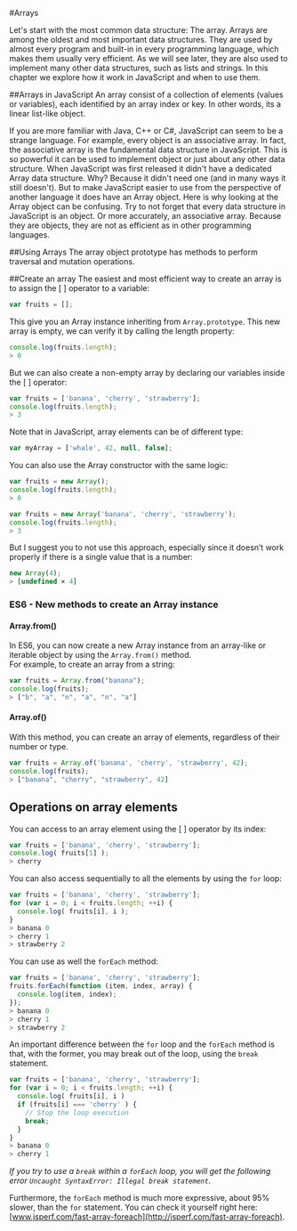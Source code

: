 #Arrays

 Let's start with the most common data structure: The array. Arrays are among the oldest and most important data structures. They are used by almost every program and built-in in every programming language, which makes them usually very efficient. As we will see later, they are also used to implement many other data structures, such as lists and strings.
In this chapter we explore how it work in JavaScript and when to use them.

##Arrays in JavaScript
 An array consist of a collection of elements (values or variables), each identified by an array index or key. In other words, its a linear list-like object.

 If you are more familiar with Java, C++ or C#, JavaScript can seem to be a strange language. For example, every object is an associative array. In fact, the associative array is the fundamental data structure in JavaScript. This is so powerful it can be used to implement object or just about any other data structure. When JavaScript was first released it didn't have a dedicated Array data structure. Why? Because it didn't need one (and in many ways it still doesn't). But to make JavaScript easier to use from the perspective of another language it does have an Array object. Here is why looking at the Array object can be confusing. Try to not forget that every data structure in JavaScript is an object. Or more accurately, an associative array.
Because they are objects, they are not as efficient as in other programming languages.

##Using Arrays
 The array object prototype has methods to perform traversal and mutation operations.

##Create an array
 The easiest and most efficient way to create an array is to assign the [ ] operator to a variable:

```javascript
var fruits = [];
```

This give you an Array instance inheriting from `Array.prototype`. This new array is empty, we can verify it by calling the length property:  

```javascript
console.log(fruits.length);
> 0
```

But we can also create a non-empty array by declaring our variables inside the [ ] operator: 

```javascript
var fruits = ['banana', 'cherry', 'strawberry'];
console.log(fruits.length);
> 3
```

Note that in JavaScript, array elements can be of different type: 

```javascript
var myArray = ['whale', 42, null, false];
```

You can also use the Array constructor with the same logic: 

```javascript
var fruits = new Array();
console.log(fruits.length);
> 0

var fruits = new Array('banana', 'cherry', 'strawberry');
console.log(fruits.length);
> 3
```
But I suggest you to not use this approach, especially since it doesn’t work properly if there is a single value that is a number:

```javascript
new Array(4);
> [undefined × 4]
```



### ES6 - New methods to create an Array instance
#### Array.from()  
 
 In ES6, you can now create a new Array instance from an array-like or iterable object by using the `Array.from()` method.  
For example, to create an array from a string:

```javascript
var fruits = Array.from("banana"); 
console.log(fruits);
> ["b", "a", "n", "a", "n", "a"]
```

#### Array.of()  

 With this method, you can create an array of elements, regardless of their number or type.
 
```javascript
var fruits = Array.of('banana', 'cherry', 'strawberry', 42);
console.log(fruits);
> ["banana", "cherry", "strawberry", 42]
```

## Operations on array elements

You can access to an array element using the [ ] operator by its index:

```javascript
var fruits = ['banana', 'cherry', 'strawberry'];
console.log( fruits[1] );
> cherry
```

You can also access sequentially to all the elements by using the `for` loop:

```javascript
var fruits = ['banana', 'cherry', 'strawberry'];
for (var i = 0; i < fruits.length; ++i) {
  console.log( fruits[i], i );
}
> banana 0
> cherry 1
> strawberry 2
```

You can use as well the `forEach` method: 

```javascript
var fruits = ['banana', 'cherry', 'strawberry'];
fruits.forEach(function (item, index, array) {
  console.log(item, index);
});
> banana 0
> cherry 1
> strawberry 2
```

An important difference between the `for` loop and the `forEach` method is that, with the former, you may break out of the loop, using the `break` statement.

```javascript
var fruits = ['banana', 'cherry', 'strawberry'];
for (var i = 0; i < fruits.length; ++i) {
  console.log( fruits[i], i )
  if (fruits[i] === 'cherry' ) {
    // Stop the loop execution
    break;
  }
}
> banana 0
> cherry 1
```

_If you try to use a `break` within a `forEach` loop, you will get the following error `Uncaught SyntaxError: Illegal break statement`._

Furthermore, the `forEach` method is much more expressive, about 95% slower, than the `for` statement. You can check it yourself right here: [www.jsperf.com/fast-array-foreach](http://jsperf.com/fast-array-foreach).


